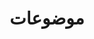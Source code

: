 ---
title: موضوعات
content:
    items: '@self.children'
body_classes: 'title-center title-h1h2'
twig_first: true
process:
    twig: true
---